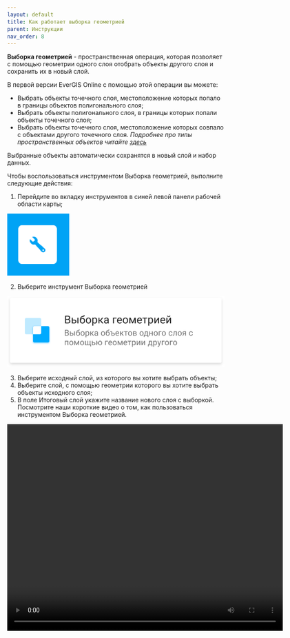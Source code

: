 ```yaml
---
layout: default
title: Как работает выборка геометрией
parent: Инструкции
nav_order: 8
---
```


**Выборка геометрией** - пространственная операция, которая позволяет с помощью геометрии одного слоя отобрать объекты другого слоя и сохранить их в новый слой.

В первой версии EverGIS Online с помощью этой операции вы можете:

* Выбрать объекты точечного слоя, местоположение которых попало в границы объектов полигонального слоя;
* Выбрать объекты полигонального слоя, в границы которых попали объекты точечного слоя;
* Выбрать объекты точечного слоя, местоположение которых совпало с объектами другого точечного слоя.
_Подробнее про типы пространственных объектов читайте [здесь](./start.md)_

Выбранные объекты автоматически сохранятся в новый слой и набор данных.

Чтобы воспользоваться инструментом Выборка геометрией, выполните следующие действия:

1. Перейдите во вкладку инструментов в синей левой панели рабочей области карты;

![](./img/download-3.png)

2. Выберите инструмент Выборка геометрией

![](./img/download-2.svg)

3. Выберите исходный слой, из которого вы хотите выбрать объекты;
4. Выберите слой, с помощью геометрии которого вы хотите выбрать объекты исходного слоя;
5. В поле Итоговый слой укажите название нового слоя с выборкой.
Посмотрите наши короткие видео о том, как пользоваться инструментом Выборка геометрией.
<video style="width:640px;height:480px" poster controls>
<source src="https://evergis.ru/static/portal/img/8.d116ff3.mp4" type="video/mp4">
</video>
